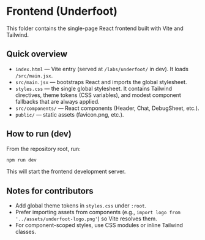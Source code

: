 # Frontend (Underfoot)

This folder contains the single-page React frontend built with Vite and Tailwind.

## Quick overview

- `index.html` — Vite entry (served at `/labs/underfoot/` in dev). It loads `/src/main.jsx`.
- `src/main.jsx` — bootstraps React and imports the global stylesheet.
- `styles.css` — the single global stylesheet. It contains Tailwind directives, theme tokens (CSS variables), and modest component fallbacks that are always applied.
- `src/components/` — React components (Header, Chat, DebugSheet, etc.).
- `public/` — static assets (favicon.png, etc.).

## How to run (dev)

From the repository root, run:

```bash
npm run dev
```

This will start the frontend development server.

## Notes for contributors

- Add global theme tokens in `styles.css` under `:root`.
- Prefer importing assets from components (e.g., `import logo from '../assets/underfoot-logo.png'`) so Vite resolves them.
- For component-scoped styles, use CSS modules or inline Tailwind classes.
